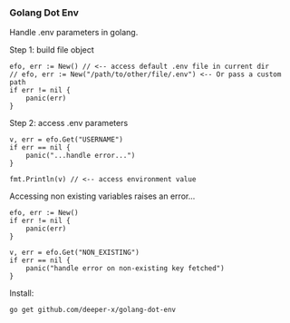 ### Golang Dot Env

Handle .env parameters in golang.

Step 1: build file object
```golang
efo, err := New() // <-- access default .env file in current dir
// efo, err := New("/path/to/other/file/.env") <-- Or pass a custom path
if err != nil {
	panic(err)
}
```

Step 2: access .env parameters
```golang
v, err = efo.Get("USERNAME")
if err == nil {
    panic("...handle error...")
}

fmt.Println(v) // <-- access environment value
```

Accessing non existing variables raises an error...
```golang
efo, err := New()
if err != nil {
    panic(err)
}

v, err = efo.Get("NON_EXISTING")
if err == nil {
    panic("handle error on non-existing key fetched")
}
```

Install:
```sh
go get github.com/deeper-x/golang-dot-env
```
